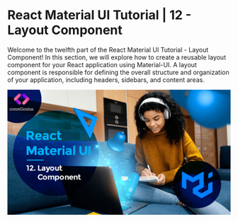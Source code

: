 # React Material UI Tutorial | 12 - Layout Component

Welcome to the twelfth part of the React Material UI Tutorial - Layout Component! In this section, we will explore how to create a reusable layout component for your React application using Material-UI. A layout component is responsible for defining the overall structure and organization of your application, including headers, sidebars, and content areas.

![Tutorial 12](public/MaterialUI12.png)
